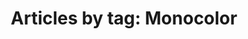 ---
layout: blog_by_tag
title: 'Articles by tag: Monocolor'
tag: mono
permalink: /logospotter/mono/
---